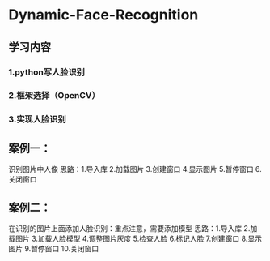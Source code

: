 # Dynamic-Face-Recognition

## 学习内容

### 1.python写人脸识别
### 2.框架选择（OpenCV）
### 3.实现人脸识别

## 案例一：
识别图片中人像
思路：1.导入库  2.加载图片  3.创建窗口  4.显示图片  5.暂停窗口  6.关闭窗口

## 案例二：
在识别的图片上面添加人脸识别：重点注意，需要添加模型
思路：1.导入库  2.加载图片  3.加载人脸模型  4.调整图片灰度  5.检查人脸  6.标记人脸  7.创建窗口  8.显示图片  9.暂停窗口  10.关闭窗口
